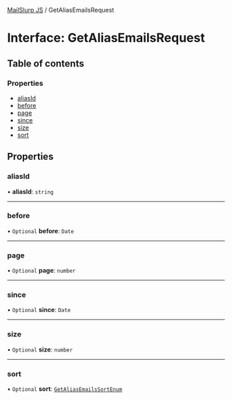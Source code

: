 [MailSlurp JS](../README.md) / GetAliasEmailsRequest

# Interface: GetAliasEmailsRequest

## Table of contents

### Properties

- [aliasId](GetAliasEmailsRequest.md#aliasid)
- [before](GetAliasEmailsRequest.md#before)
- [page](GetAliasEmailsRequest.md#page)
- [since](GetAliasEmailsRequest.md#since)
- [size](GetAliasEmailsRequest.md#size)
- [sort](GetAliasEmailsRequest.md#sort)

## Properties

### aliasId

• **aliasId**: `string`

___

### before

• `Optional` **before**: `Date`

___

### page

• `Optional` **page**: `number`

___

### since

• `Optional` **since**: `Date`

___

### size

• `Optional` **size**: `number`

___

### sort

• `Optional` **sort**: [`GetAliasEmailsSortEnum`](../enums/GetAliasEmailsSortEnum.md)
